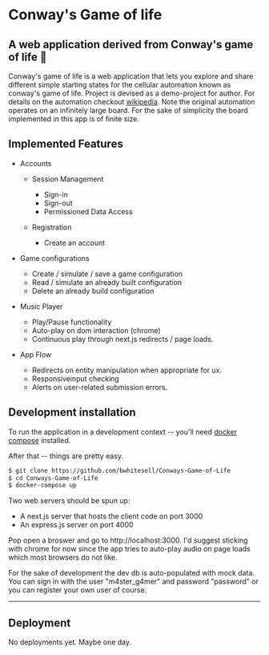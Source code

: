 # Conway's Game of life
A web application derived from Conway's game of life 🧱
----

Conway's game of life is a web application that lets you explore and share different simple
starting states for the cellular automation known as conway's game of life. Project is
devised as a demo-project for author. For details on the automation checkout
<a href=https://en.wikipedia.org/wiki/Conway%27s_Game_of_Life>wikipedia</a>. Note the
original automation operates on an infinitely large board. For the sake of simplicity
the board implemented in this app is of finite size.

## Implemented Features

- Accounts
  - Session Management
    - Sign-in
    - Sign-out
    - Permissioned Data Access

  - Registration
    - Create an account

- Game configurations
  - Create / simulate / save a game configuration
  - Read / simulate an already built configuration
  - Delete an already build configuration

- Music Player
  - Play/Pause functionality
  - Auto-play on dom interaction (chrome)
  - Continuous play through next.js redirects / page loads.

- App Flow
  - Redirects on entity manipulation when appropriate for ux.
  - Responsiveinput checking
  - Alerts on user-related submission errors.


## Development installation
To run the application in a development context -- you'll need 
<a href=https://docs.docker.com/compose/>docker compose</a> installed.

After that -- things are pretty easy.

```bash
$ git clone https://github.com/bwhitesell/Conways-Game-of-Life
$ cd Conways-Game-of-Life
$ docker-compose up
```
Two web servers should be spun up:
  - A next.js server that hosts the client code on port 3000
  - An express.js server on port 4000

Pop open a broswer and go to http://localhost:3000. I'd suggest sticking with chrome
for now since the app tries to auto-play audio on page loads which most browsers
do not like.

For the sake of development the dev db is auto-populated with mock data. You can sign in
with the user "m4ster_g4mer" and password "password" or you can register your own user
of course.

----


## Deployment
No deployments yet. Maybe one day.
